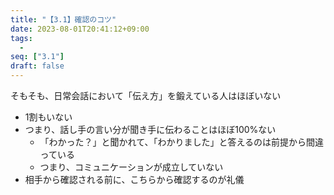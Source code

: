 ```yaml
---
title: "【3.1】確認のコツ"
date: 2023-08-01T20:41:12+09:00
tags: 
  -
seq: ["3.1"]
draft: false
---
```


そもそも、日常会話において「伝え方」を鍛えている人はほぼいない
- 1割もいない
- つまり、話し手の言い分が聞き手に伝わることはほぼ100%ない
  - 「わかった？」と聞かれて、「わかりました」と答えるのは前提から間違っている
  - つまり、コミュニケーションが成立していない
- 相手から確認される前に、こちらから確認するのが礼儀

